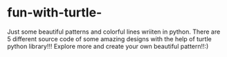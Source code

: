 # fun-with-turtle-
Just some beautiful patterns and colorful lines wriiten in python.
There are 5 different source code of some amazing designs with the help of turtle python library!!!
Explore more and create your own beautiful pattern!!:)
